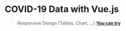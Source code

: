 # COVID-19 Data with Vue.js

> Responsive Design (Tables, Chart, ...)
> **[You can try](https://yunusemrealps.github.io/ToDoList/.)**
